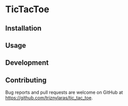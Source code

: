# TicTacToe


## Installation


## Usage


## Development


## Contributing

Bug reports and pull requests are welcome on GitHub at https://github.com/triznylaras/tic_tac_toe.
